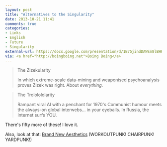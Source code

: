 ```yaml
---
layout: post
title: "Alternatives to the Singularity"
date: 2013-10-21 11:41
comments: true
categories: 
- Links
- English
- Future
- Singularity
external-url: https://docs.google.com/presentation/d/1B75jindDAWsm8lBHPl4yT6u6yi-IQMGimLcq8zWkW7Q/present
via: <a href="http://boingboing.net">Boing Boing</a>
---
```

> The Zizekularity
>
> In which extreme-scale data-mining and weaponised psychoanalysis proves Zizek was right. About *everything*.

> The Trololololarity
>
> Rampant viral AI with a penchant for 1970's Communist humour meets the always-on global interwebs… in your eyeballs.
> In Russia, the Internet surfs YOU.

There's fifty more of these! I love it. 

Also, look at that: [Brand New Aesthetics]( http://brand-new-aesthetics.tumblr.com ) (WORKOUTPUNK! CHAIRPUNK! YARDPUNK!)